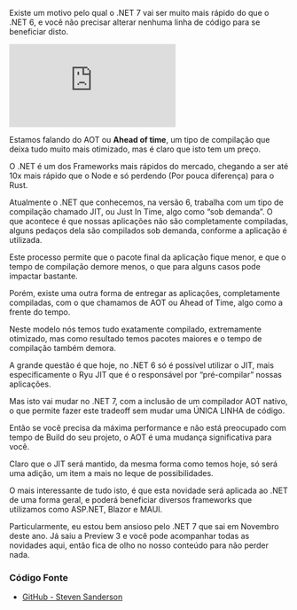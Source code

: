 Existe um motivo pelo qual o .NET 7 vai ser muito mais rápido do que o .NET 6, e você não precisar alterar nenhuma linha de código para se beneficiar disto.

<iframe
    uk-video="automute: false; autoplay: false"
    src="https://www.youtube.com/embed/Vae07KDcpaw"
    frameborder="0"
    allow="autoplay; encrypted-media"
    allowfullscreen>
</iframe>

Estamos falando do AOT ou **Ahead of time**, um tipo de compilação que deixa tudo muito mais otimizado, mas é claro que isto tem um preço.

O .NET é um dos Frameworks mais rápidos do mercado, chegando a ser até 10x mais rápido que o Node e só perdendo (Por pouca diferença) para o Rust.

Atualmente o .NET que conhecemos, na versão 6, trabalha com um tipo de compilação chamado JIT, ou Just In Time, algo como “sob demanda”.
O que acontece é que nossas aplicações não são completamente compiladas, alguns pedaços dela são compilados sob demanda, conforme a aplicação é utilizada.

Este processo permite que o pacote final da aplicação fique menor, e que o tempo de compilação demore menos, o que para alguns casos pode impactar bastante.

Porém, existe uma outra forma de entregar as aplicações, completamente compiladas, com o que chamamos de AOT ou Ahead of Time, algo como a frente do tempo.

Neste modelo nós temos tudo exatamente compilado, extremamente otimizado, mas como resultado temos pacotes maiores e o tempo de compilação também demora.

A grande questão é que hoje, no .NET 6 só é possível utilizar o JIT, mais especificamente o Ryu JIT que é o responsável por “pré-compilar” nossas aplicações.

Mas isto vai mudar no .NET 7, com a inclusão de um compilador AOT nativo, o que permite fazer este tradeoff sem mudar uma ÚNICA LINHA de código.

Então se você precisa da máxima performance e não está preocupado com tempo de Build do seu projeto, o AOT é uma mudança significativa para você.

Claro que o JIT será mantido, da mesma forma como temos hoje, só será uma adição, um item a mais no leque de possibilidades.

O mais interessante de tudo isto, é que esta novidade será aplicada ao .NET de uma forma geral, e poderá beneficiar diversos frameworks que utilizamos como ASP.NET, Blazor e MAUI.

Particularmente, eu estou bem ansioso pelo .NET 7 que sai em Novembro deste ano. Já saiu a Preview 3 e você pode acompanhar todas as novidades aqui, então fica de olho no nosso conteúdo para não perder nada.

### Código Fonte
* [GitHub - Steven Sanderson](https://github.com/SteveSandersonMS/BlazeOrbital)